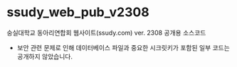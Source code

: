 # ssudy_web_pub_v2308
숭실대학교 동아리연합회 웹사이트(ssudy.com) ver. 2308 공개용 소스코드
* 보안 관련 문제로 인해 데이터베이스 파일과 중요한 시크릿키가 포함된 일부 코드는 공개하지 않았습니다.
